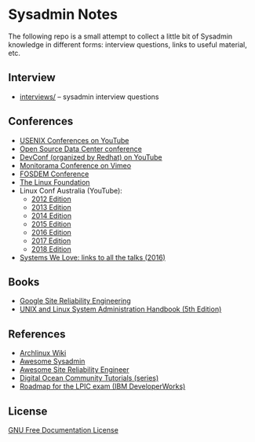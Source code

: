 # Sysadmin Notes

The following repo is a small attempt to collect a little bit of Sysadmin knowledge in different forms: interview questions, links to useful material, etc.

## Interview

- [interviews/](interviews/) – sysadmin interview questions

## Conferences

- [USENIX Conferences on YouTube](https://www.youtube.com/user/USENIXAssociation/featured)
- [Open Source Data Center conference](https://osdc.de/)
- [DevConf (organized by Redhat) on YouTube](https://www.youtube.com/channel/UCmYAQDZIQGm_kPvemBc_qwg)
- [Monitorama Conference on Vimeo](https://vimeo.com/monitorama)
- [FOSDEM Conference](https://video.fosdem.org/)
- [The Linux Foundation](https://www.youtube.com/user/TheLinuxFoundation)
- Linux Conf Australia (YouTube):
  * [2012 Edition](https://www.youtube.com/channel/UChopCaqzUPDYkhX-7I1aM3Q)
  * [2013 Edition](https://www.youtube.com/channel/UCGRmPEv0KQNVF4JYJkVUOoA)
  * [2014 Edition](https://www.youtube.com/channel/UCOEcR4ekrL6OEsZnKEo1hrA)
  * [2015 Edition](https://www.youtube.com/user/linuxconfau2015)
  * [2016 Edition](https://www.youtube.com/user/linuxconfau2016)
  * [2017 Edition](https://www.youtube.com/channel/UCDMo9DyACXG62ak5cVgs3TA)
  * [2018 Edition](https://www.youtube.com/user/linuxconfau2018/videos)
- [Systems We Love: links to all the talks (2016)](https://blog.bradfieldcs.com/all-the-talks-from-systems-we-love-debcd9cffca)

## Books

- [Google Site Reliability Engineering](https://landing.google.com/sre/book/)
- [UNIX and Linux System Administration Handbook (5th Edition)](https://www.amazon.com/UNIX-Linux-System-Administration-Handbook/dp/0134277554)

## References

- [Archlinux Wiki](https://wiki.archlinux.org/index.php/Table_of_contents)
- [Awesome Sysadmin](https://github.com/kahun/awesome-sysadmin)
- [Awesome Site Reliability Engineer](https://github.com/dastergon/awesome-sre)
- [Digital Ocean Community Tutorials (series)](https://www.digitalocean.com/community/tutorials?primary_filter=series)
- [Roadmap for the LPIC exam (IBM DeveloperWorks)](https://www.ibm.com/developerworks/linux/library/l-lpic1-map/index.html?ca=drs-)

## License

[GNU Free Documentation License](https://www.gnu.org/licenses/fdl-1.3.html)

